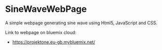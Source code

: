 # SineWaveWebPage

A simple webpage generating sine wave using Html5, JavaScript  and CSS. 

Link to webpage on bluemix cloud:
 - https://projektone.eu-gb.mybluemix.net/
